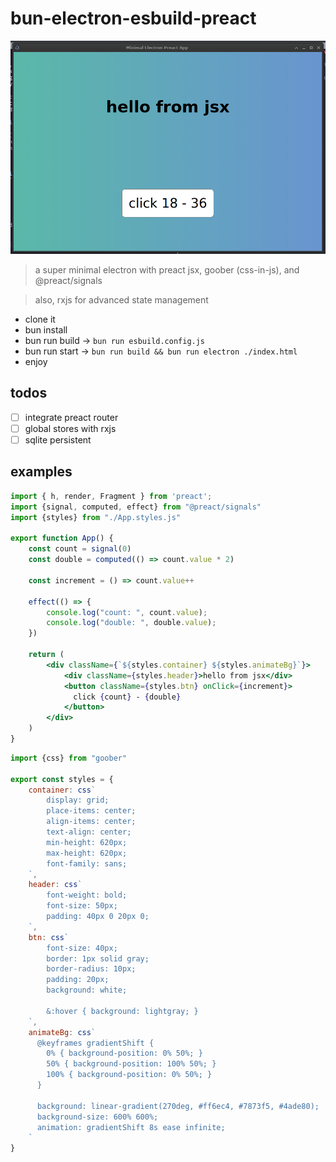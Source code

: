 
# bun-electron-esbuild-preact

![demo-01](./assets/demo-01.png)

> a super minimal electron with preact jsx, goober (css-in-js), and @preact/signals

> also, rxjs for advanced state management

- clone it
- bun install
- bun run build -> `bun run esbuild.config.js`
- bun run start -> `bun run build && bun run electron ./index.html`
- enjoy

## todos

- [ ] integrate preact router
- [ ] global stores with rxjs 
- [ ] sqlite persistent

## examples

```jsx 
import { h, render, Fragment } from 'preact';
import {signal, computed, effect} from "@preact/signals"
import {styles} from "./App.styles.js"

export function App() {
    const count = signal(0)
    const double = computed(() => count.value * 2) 

    const increment = () => count.value++

    effect(() => {
        console.log("count: ", count.value);
        console.log("double: ", double.value);
    })

    return (
        <div className={`${styles.container} ${styles.animateBg}`}>
            <div className={styles.header}>hello from jsx</div>
            <button className={styles.btn} onClick={increment}>
              click {count} - {double}
            </button>
        </div>
    )
}
```

```js 
import {css} from "goober"

export const styles = {
    container: css`
        display: grid;
        place-items: center;
        align-items: center; 
        text-align: center;
        min-height: 620px;
        max-height: 620px;
        font-family: sans;
    `,
    header: css`
        font-weight: bold;        
        font-size: 50px;
        padding: 40px 0 20px 0;
    `,
    btn: css`
        font-size: 40px;
        border: 1px solid gray;
        border-radius: 10px;
        padding: 20px;
        background: white;

        &:hover { background: lightgray; }
    `,
    animateBg: css`
      @keyframes gradientShift {
        0% { background-position: 0% 50%; }
        50% { background-position: 100% 50%; }
        100% { background-position: 0% 50%; }
      }

      background: linear-gradient(270deg, #ff6ec4, #7873f5, #4ade80);
      background-size: 600% 600%;
      animation: gradientShift 8s ease infinite;
    `
}

```
